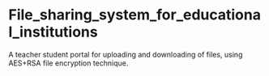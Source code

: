 # File_sharing_system_for_educational_institutions
A teacher student portal for uploading and downloading of files, using AES+RSA file encryption technique.

